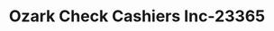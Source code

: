 ---
f_zip-code: 72949
f_state-code: AR
title: Ozark Check Cashiers Inc-23365
f_phone: 479-667-8787
f_city-only: Ozark
f_address: 205 North 4Th Street Ozark
f_location-unique-id: '23365'
slug: ozark-check-cashiers-inc-23365
updated-on: '2024-05-30T13:46:58.046Z'
created-on: '2024-05-30T13:36:59.803Z'
published-on: '2024-05-30T13:54:32.469Z'
f_city-state: cms/city/ozark-ar.md
f_company: cms/company/ozark-check-cashiers-inc.md
f_state: cms/state/arkansas.md
layout: '[payday-loan].html'
tags: payday-loan
---